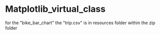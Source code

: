 # Matplotlib_virtual_class</br>
for the "bike_bar_chart" the "trip.csv" is in resources folder within the zip folder </br>


